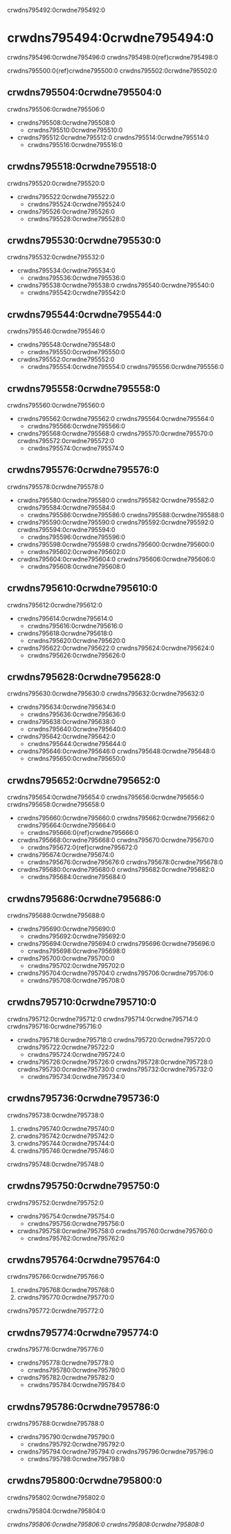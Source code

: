 crwdns795492:0crwdne795492:0
# crwdns795494:0crwdne795494:0

crwdns795496:0crwdne795496:0 crwdns795498:0{ref}crwdne795498:0

crwdns795500:0{ref}crwdne795500:0 crwdns795502:0crwdne795502:0

## crwdns795504:0crwdne795504:0

crwdns795506:0crwdne795506:0

- crwdns795508:0crwdne795508:0
  - crwdns795510:0crwdne795510:0
- crwdns795512:0crwdne795512:0 crwdns795514:0crwdne795514:0
  - crwdns795516:0crwdne795516:0

## crwdns795518:0crwdne795518:0

crwdns795520:0crwdne795520:0

- crwdns795522:0crwdne795522:0
  - crwdns795524:0crwdne795524:0
- crwdns795526:0crwdne795526:0
  - crwdns795528:0crwdne795528:0

## crwdns795530:0crwdne795530:0

crwdns795532:0crwdne795532:0

- crwdns795534:0crwdne795534:0
  - crwdns795536:0crwdne795536:0
- crwdns795538:0crwdne795538:0 crwdns795540:0crwdne795540:0
  - crwdns795542:0crwdne795542:0

## crwdns795544:0crwdne795544:0

crwdns795546:0crwdne795546:0

- crwdns795548:0crwdne795548:0
  - crwdns795550:0crwdne795550:0
- crwdns795552:0crwdne795552:0
  - crwdns795554:0crwdne795554:0 crwdns795556:0crwdne795556:0

## crwdns795558:0crwdne795558:0

crwdns795560:0crwdne795560:0

- crwdns795562:0crwdne795562:0 crwdns795564:0crwdne795564:0
  - crwdns795566:0crwdne795566:0
- crwdns795568:0crwdne795568:0 crwdns795570:0crwdne795570:0 crwdns795572:0crwdne795572:0
  - crwdns795574:0crwdne795574:0

## crwdns795576:0crwdne795576:0

crwdns795578:0crwdne795578:0

- crwdns795580:0crwdne795580:0 crwdns795582:0crwdne795582:0 crwdns795584:0crwdne795584:0
  - crwdns795586:0crwdne795586:0 crwdns795588:0crwdne795588:0
- crwdns795590:0crwdne795590:0 crwdns795592:0crwdne795592:0 crwdns795594:0crwdne795594:0
  - crwdns795596:0crwdne795596:0
- crwdns795598:0crwdne795598:0 crwdns795600:0crwdne795600:0
  - crwdns795602:0crwdne795602:0
- crwdns795604:0crwdne795604:0 crwdns795606:0crwdne795606:0
  - crwdns795608:0crwdne795608:0

## crwdns795610:0crwdne795610:0

crwdns795612:0crwdne795612:0

- crwdns795614:0crwdne795614:0
  - crwdns795616:0crwdne795616:0
- crwdns795618:0crwdne795618:0
  - crwdns795620:0crwdne795620:0
- crwdns795622:0crwdne795622:0 crwdns795624:0crwdne795624:0
  - crwdns795626:0crwdne795626:0

## crwdns795628:0crwdne795628:0

crwdns795630:0crwdne795630:0 crwdns795632:0crwdne795632:0

- crwdns795634:0crwdne795634:0
  - crwdns795636:0crwdne795636:0
- crwdns795638:0crwdne795638:0
  - crwdns795640:0crwdne795640:0
- crwdns795642:0crwdne795642:0
  - crwdns795644:0crwdne795644:0
- crwdns795646:0crwdne795646:0 crwdns795648:0crwdne795648:0
  - crwdns795650:0crwdne795650:0

## crwdns795652:0crwdne795652:0

crwdns795654:0crwdne795654:0 crwdns795656:0crwdne795656:0 crwdns795658:0crwdne795658:0

- crwdns795660:0crwdne795660:0 crwdns795662:0crwdne795662:0 crwdns795664:0crwdne795664:0
  - crwdns795666:0{ref}crwdne795666:0
- crwdns795668:0crwdne795668:0 crwdns795670:0crwdne795670:0
  - crwdns795672:0{ref}crwdne795672:0
- crwdns795674:0crwdne795674:0
  - crwdns795676:0crwdne795676:0 crwdns795678:0crwdne795678:0
- crwdns795680:0crwdne795680:0 crwdns795682:0crwdne795682:0
  - crwdns795684:0crwdne795684:0

## crwdns795686:0crwdne795686:0

crwdns795688:0crwdne795688:0

- crwdns795690:0crwdne795690:0
  - crwdns795692:0crwdne795692:0
- crwdns795694:0crwdne795694:0 crwdns795696:0crwdne795696:0
  - crwdns795698:0crwdne795698:0
- crwdns795700:0crwdne795700:0
  - crwdns795702:0crwdne795702:0
- crwdns795704:0crwdne795704:0 crwdns795706:0crwdne795706:0
  - crwdns795708:0crwdne795708:0

## crwdns795710:0crwdne795710:0

crwdns795712:0crwdne795712:0 crwdns795714:0crwdne795714:0 crwdns795716:0crwdne795716:0

- crwdns795718:0crwdne795718:0 crwdns795720:0crwdne795720:0 crwdns795722:0crwdne795722:0
  - crwdns795724:0crwdne795724:0
- crwdns795726:0crwdne795726:0 crwdns795728:0crwdne795728:0 crwdns795730:0crwdne795730:0 crwdns795732:0crwdne795732:0
  - crwdns795734:0crwdne795734:0

## crwdns795736:0crwdne795736:0

crwdns795738:0crwdne795738:0

1. crwdns795740:0crwdne795740:0
2. crwdns795742:0crwdne795742:0
3. crwdns795744:0crwdne795744:0
4. crwdns795746:0crwdne795746:0

crwdns795748:0crwdne795748:0

## crwdns795750:0crwdne795750:0

crwdns795752:0crwdne795752:0

- crwdns795754:0crwdne795754:0
  - crwdns795756:0crwdne795756:0
- crwdns795758:0crwdne795758:0 crwdns795760:0crwdne795760:0
  - crwdns795762:0crwdne795762:0

## crwdns795764:0crwdne795764:0

crwdns795766:0crwdne795766:0

1. crwdns795768:0crwdne795768:0
2. crwdns795770:0crwdne795770:0

crwdns795772:0crwdne795772:0

## crwdns795774:0crwdne795774:0

crwdns795776:0crwdne795776:0

- crwdns795778:0crwdne795778:0
  - crwdns795780:0crwdne795780:0
- crwdns795782:0crwdne795782:0
  - crwdns795784:0crwdne795784:0

## crwdns795786:0crwdne795786:0

crwdns795788:0crwdne795788:0

- crwdns795790:0crwdne795790:0
  - crwdns795792:0crwdne795792:0
- crwdns795794:0crwdne795794:0 crwdns795796:0crwdne795796:0
  - crwdns795798:0crwdne795798:0

## crwdns795800:0crwdne795800:0

crwdns795802:0crwdne795802:0

crwdns795804:0crwdne795804:0

*crwdns795806:0crwdne795806:0 crwdns795808:0crwdne795808:0*
